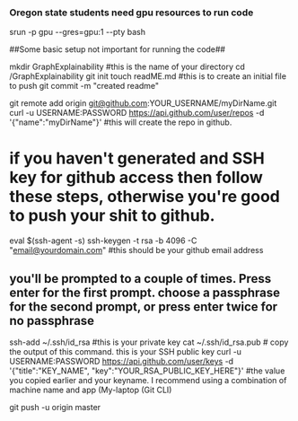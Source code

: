 ### Oregon state students need gpu resources to run code ###
srun -p gpu --gres=gpu:1 --pty bash

##Some basic setup not important for running the code##

mkdir GraphExplainability    #this is the name of your directory
cd /GraphExplainability
git init
touch readME.md   #this is to create an initial file to push
git commit -m "created readme"

git remote add origin git@github.com:YOUR_USERNAME/myDirName.git
curl -u USERNAME:PASSWORD https://api.github.com/user/repos -d '{"name":"myDirName"}' #this will create the repo in github.

# if you haven't generated and SSH key for github access then follow these steps, otherwise you're good to push your shit to github.
eval $(ssh-agent -s)
ssh-keygen -t rsa -b 4096 -C "email@yourdomain.com" #this should be your github email address
## you'll be prompted to a couple of times. Press enter for the first prompt. choose a passphrase for the second prompt, or press enter twice for no passphrase
ssh-add ~/.ssh/id_rsa   #this is your private key
cat ~/.ssh/id_rsa.pub   # copy the output of this command. this is your SSH public key
curl -u USERNAME:PASSWORD https://api.github.com/user/keys -d '{"title":"KEY_NAME", "key":"YOUR_RSA_PUBLIC_KEY_HERE"}'   #the value you copied earlier and your keyname. I recommend using a combination of machine name and app (My-laptop (Git CLI)

git push -u origin master